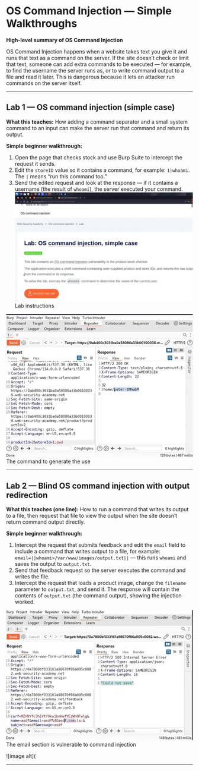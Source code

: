 # OS Command Injection — Simple Walkthroughs

**High-level summary of OS Command Injection**

OS Command Injection happens when a website takes text you give it and runs that text as a command on the server. If the site doesn’t check or limit that text, someone can add extra commands to be executed — for example, to find the username the server runs as, or to write command output to a file and read it later. This is dangerous because it lets an attacker run commands on the server itself.

---

## Lab 1 — OS command injection (simple case)

**What this teaches:**
How adding a command separator and a small system command to an input can make the server run that command and return its output.

**Simple beginner walkthrough:**

1. Open the page that checks stock and use Burp Suite to intercept the request it sends.
2. Edit the `storeID` value so it contains a command, for example: `1|whoami`. The `|` means “run this command too.”
3. Send the edited request and look at the response — if it contains a username (the result of `whoami`), the server executed your command.
![image alt](https://github.com/Lispectree/web-sec/blob/58a7c801f1d19cdeacbc32cab91cf8bffca70a6a/web-security-labs/labs/os-command-injection/OS%20LAB1%20PHOTO1.jpg)
Lab instructions


![image alt](https://github.com/Lispectree/web-sec/blob/0f72540f9e44f69416517689bf768100d6745108/web-security-labs/labs/os-command-injection/OS%20LAB1%20PHOTO2.jpg)
The command to generate the use

---

## Lab 2 — Blind OS command injection with output redirection

**What this teaches (one line):**
How to run a command that writes its output to a file, then request that file to view the output when the site doesn’t return command output directly.

**Simple beginner walkthrough:**

1. Intercept the request that submits feedback and edit the `email` field to include a command that writes output to a file, for example:
   `email=||whoami>/var/www/images/output.txt||` — this runs `whoami` and saves the output to `output.txt`.
2. Send that feedback request so the server executes the command and writes the file.
3. Intercept the request that loads a product image, change the `filename` parameter to `output.txt`, and send it. The response will contain the contents of `output.txt` (the command output), showing the injection worked.

![image alt](https://github.com/Lispectree/web-sec/blob/a88708c338cf118b53e8e2ea9df83596ae5cd5fc/web-security-labs/labs/os-command-injection/OS%20LAB2%20PHOTO1.jpg)
The email section is vulnerable to command injection


![image alt](

---

